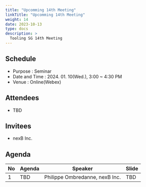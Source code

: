 ```yaml
---
title: "Upcomming 14th Meeting"
linkTitle: "Upcomming 14th Meeting"
weight: 14
date: 2023-10-13
type: docs
description: >
  Tooling SG 14th Meeting
---
```


## Schedule

* Purpose : Seminar
* Date and Time : 2024. 01. 10(Wed.), 3:00 ~ 4:30 PM
* Venue : Online(Webex)

## Attendees
* TBD

## Invitees
* nexB Inc.

## Agenda
| No | Agenda           | Speaker | Slide |
|----|-----------------|------|------|
| 1  | TBD | Philippe Ombredanne, nexB Inc. | TBD |